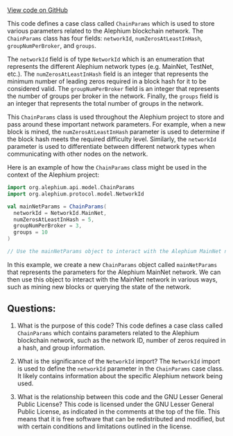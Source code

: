 [View code on GitHub](https://github.com/alephium/alephium/api/src/main/scala/org/alephium/api/model/ChainParams.scala)

This code defines a case class called `ChainParams` which is used to store various parameters related to the Alephium blockchain network. The `ChainParams` class has four fields: `networkId`, `numZerosAtLeastInHash`, `groupNumPerBroker`, and `groups`. 

The `networkId` field is of type `NetworkId` which is an enumeration that represents the different Alephium network types (e.g. MainNet, TestNet, etc.). The `numZerosAtLeastInHash` field is an integer that represents the minimum number of leading zeros required in a block hash for it to be considered valid. The `groupNumPerBroker` field is an integer that represents the number of groups per broker in the network. Finally, the `groups` field is an integer that represents the total number of groups in the network.

This `ChainParams` class is used throughout the Alephium project to store and pass around these important network parameters. For example, when a new block is mined, the `numZerosAtLeastInHash` parameter is used to determine if the block hash meets the required difficulty level. Similarly, the `networkId` parameter is used to differentiate between different network types when communicating with other nodes on the network.

Here is an example of how the `ChainParams` class might be used in the context of the Alephium project:

```scala
import org.alephium.api.model.ChainParams
import org.alephium.protocol.model.NetworkId

val mainNetParams = ChainParams(
  networkId = NetworkId.MainNet,
  numZerosAtLeastInHash = 5,
  groupNumPerBroker = 3,
  groups = 10
)

// Use the mainNetParams object to interact with the Alephium MainNet network
``` 

In this example, we create a new `ChainParams` object called `mainNetParams` that represents the parameters for the Alephium MainNet network. We can then use this object to interact with the MainNet network in various ways, such as mining new blocks or querying the state of the network.
## Questions: 
 1. What is the purpose of this code?
   This code defines a case class called `ChainParams` which contains parameters related to the Alephium blockchain network, such as the network ID, number of zeros required in a hash, and group information.

2. What is the significance of the `NetworkId` import?
   The `NetworkId` import is used to define the `networkId` parameter in the `ChainParams` case class. It likely contains information about the specific Alephium network being used.

3. What is the relationship between this code and the GNU Lesser General Public License?
   This code is licensed under the GNU Lesser General Public License, as indicated in the comments at the top of the file. This means that it is free software that can be redistributed and modified, but with certain conditions and limitations outlined in the license.